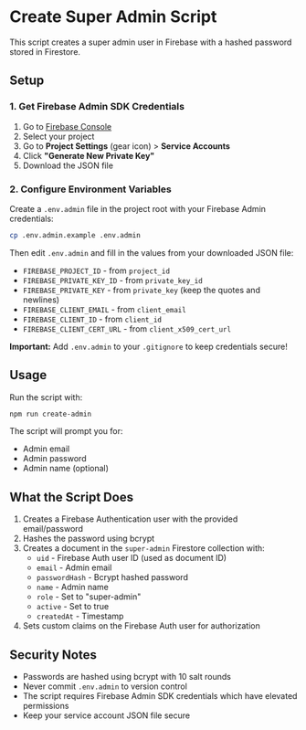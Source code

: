 # Create Super Admin Script

This script creates a super admin user in Firebase with a hashed password stored in Firestore.

## Setup

### 1. Get Firebase Admin SDK Credentials

1. Go to [Firebase Console](https://console.firebase.google.com/)
2. Select your project
3. Go to **Project Settings** (gear icon) > **Service Accounts**
4. Click **"Generate New Private Key"**
5. Download the JSON file

### 2. Configure Environment Variables

Create a `.env.admin` file in the project root with your Firebase Admin credentials:

```bash
cp .env.admin.example .env.admin
```

Then edit `.env.admin` and fill in the values from your downloaded JSON file:

- `FIREBASE_PROJECT_ID` - from `project_id`
- `FIREBASE_PRIVATE_KEY_ID` - from `private_key_id`
- `FIREBASE_PRIVATE_KEY` - from `private_key` (keep the quotes and newlines)
- `FIREBASE_CLIENT_EMAIL` - from `client_email`
- `FIREBASE_CLIENT_ID` - from `client_id`
- `FIREBASE_CLIENT_CERT_URL` - from `client_x509_cert_url`

**Important:** Add `.env.admin` to your `.gitignore` to keep credentials secure!

## Usage

Run the script with:

```bash
npm run create-admin
```

The script will prompt you for:
- Admin email
- Admin password
- Admin name (optional)

## What the Script Does

1. Creates a Firebase Authentication user with the provided email/password
2. Hashes the password using bcrypt
3. Creates a document in the `super-admin` Firestore collection with:
   - `uid` - Firebase Auth user ID (used as document ID)
   - `email` - Admin email
   - `passwordHash` - Bcrypt hashed password
   - `name` - Admin name
   - `role` - Set to "super-admin"
   - `active` - Set to true
   - `createdAt` - Timestamp
4. Sets custom claims on the Firebase Auth user for authorization

## Security Notes

- Passwords are hashed using bcrypt with 10 salt rounds
- Never commit `.env.admin` to version control
- The script requires Firebase Admin SDK credentials which have elevated permissions
- Keep your service account JSON file secure
